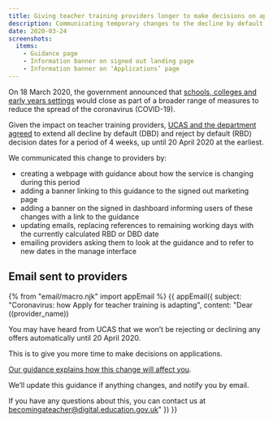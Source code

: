 ```yaml
---
title: Giving teacher training providers longer to make decisions on applications because of coronavirus (COVID-19)
description: Communicating temporary changes to the decline by default and reject by default decision dates
date: 2020-03-24
screenshots:
  items:
    - Guidance page
    - Information banner on signed out landing page
    - Information banner on ‘Applications’ page
---
```


On 18 March 2020, the government announced that [schools, colleges and early years settings](https://www.gov.uk/government/news/schools-colleges-and-early-years-settings-to-close) would close as part of a broader range of measures to reduce the spread of the coronavirus (COVID-19).

Given the impact on teacher training providers, [UCAS and the department agreed](/apply-for-teacher-training/ucas-coronavirus-covid19-email) to extend all decline by default (DBD) and reject by default (RBD) decision dates for a period of 4 weeks, up until 20 April 2020 at the earliest.

We communicated this change to providers by:

* creating a webpage with guidance about how the service is changing during this period
* adding a banner linking to this guidance to the signed out marketing page
* adding a banner on the signed in dashboard informing users of these changes with a link to the guidance
* updating emails, replacing references to remaining working days with the currently calculated RBD or DBD date
* emailing providers asking them to look at the guidance and to refer to new dates in the manage interface

## Email sent to providers

{% from "email/macro.njk" import appEmail %}
{{ appEmail({
  subject: "Coronavirus: how Apply for teacher training is adapting",
  content: "Dear ((provider_name))

  You may have heard from UCAS that we won’t be rejecting or declining any offers automatically until 20 April 2020.

  This is to give you more time to make decisions on applications.

  [Our guidance explains how this change will affect you](http://www.apply-for-teacher-traning.education.gov.uk/provider/covid-19-guidance).

  We’ll update this guidance if anything changes, and notify you by email.

  If you have any questions about this, you can contact us at <becomingateacher@digital.education.gov.uk>"
}) }}
